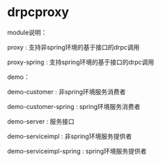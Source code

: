 # drpcproxy

module说明：

proxy : 支持非spring环境的基于接口的drpc调用

proxy-spring : 支持spring环境的基于接口的drpc调用

demo：

demo-customer : 非spring环境服务消费者

demo-customer-spring : spring环境服务消费者

demo-server : 服务接口

demo-serviceimpl : 非spring环境服务提供者

demo-serviceimpl-spring : spring环境服务提供者




